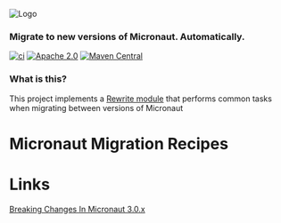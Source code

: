 ![Logo](https://github.com/openrewrite/rewrite/raw/main/doc/logo-oss.png)
### Migrate to new versions of Micronaut. Automatically.

[![ci](https://github.com/openrewrite/rewrite-micronaut/actions/workflows/ci.yml/badge.svg)](https://github.com/openrewrite/rewrite-migrate-java/actions/workflows/ci.yml)
[![Apache 2.0](https://img.shields.io/github/license/openrewrite/rewrite-micronaut.svg)](https://www.apache.org/licenses/LICENSE-2.0)
[![Maven Central](https://img.shields.io/maven-central/v/org.openrewrite.recipe/rewrite-micronaut.svg)](https://mvnrepository.com/artifact/org.openrewrite.recipe/rewrite-micronaut)

### What is this?

This project implements a [Rewrite module](https://github.com/openrewrite/rewrite) that performs common tasks when migrating between versions of Micronaut

# Micronaut Migration Recipes

# Links


[Breaking Changes In Micronaut 3.0.x](https://github.com/micronaut-projects/micronaut-core/blob/3.0.x/src/main/docs/guide/appendix/breaks.adoc#core-changes)

